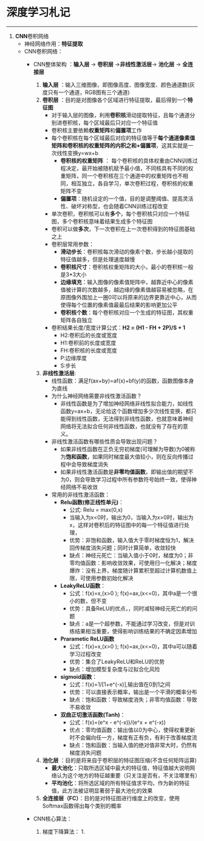 # 深度学习札记
--------------------------

1. **CNN**卷积网络
   - 神经网络作用：**特征提取**
   - CNN卷积网络：
       - CNN整体架构 ：**输入层** -> **卷积层** ->**非线性激活层**-> **池化层** -> **全连接层**
           1. **输入层** ：输入三维图像，即图像高度、图像宽度、颜色通道数(灰度只有一个通道，RGB图有三个通道)
           2. **卷积层** ：目的是对图像各个区域进行特征提取，最后得到一个**特征图**
               - 对于输入层的图像，利用**卷积核**滑动提取特征，且每个通道分别进卷积核，每个区域最后只对应一个特征值
               - 卷积核主要依赖**权重矩阵**和**偏置项**工作
               - 每个卷积核在每个区域最后对应的特征值等于**每个通道像素值矩阵和卷积核的权重矩阵的内积之和+偏置项**，这其实就是一次线性变换y=wx+b
                    - **卷积核的权重矩阵** ： 每个卷积核的具体权重由CNN训练过程决定，最开始被随机赋予最小值，不同核具有不同的权重矩阵，同一个卷积核在三个通道中的权重矩阵也不相同，相互独立，各自学习，单次卷积过程，卷积核的权重矩阵不变
                    - **偏置项**：随机设定的一个值，目的是调整阈值、提高灵活性、破坏对称型，也会随着CNN训练过程改变
               - 单次卷积，卷积核可以有**多个**，每个卷积核只对应一个特征图，多个卷积核意味着结果生成多个特征图
               - 卷积可以做**多次**，下一次卷积在上一次卷积得到的特征图基础之上
               - 卷积层常用参数：
                   - **滑动步长**：卷积核每次滑动的像素个数，步长越小提取的特征值越多，但是处理速度越慢
                   - **卷积核尺寸**：卷积核权重矩阵的大小，最小的卷积核一般是3*3大小
                   - **边缘填充**：输入图像的像素值矩阵中，越靠近中心的像素值被计算的次数越多，越边缘的像素值越容易被忽略，在原图像外围加上一圈0可以将原来的边界更靠近中心，从而使得每个位置的像素值最最后结果的影响更加公平
                   - **卷积核个数**：每个卷积核对应一个生成的特征图，其权重矩阵各自独立
               - 卷积结果长度/宽度计算公式：**H2 = (H1 - FH + 2P)/S + 1**   
                   - H2:卷积后的长度或宽度
                   - H1:卷积前的长度或宽度
                   - FH:卷积核的长度或宽度
                   - P:边缘厚度
                   - S:步长
           3. **非线性激活层**:
               - 线性函数：满足f(ax+by)=af(x)+bf(y)的函数，函数图像本身为直线
               - 为什么神经网络需要非线性激活函数？
                   - 非线性函数是为了增加神经网络非线性拟合能力，如线性函数y=ax+b，无论给这个函数增加多少次线性变换，都只能得到线性函数，无法得到非线性函数，也就意味着神经网络将无法拟合任何非线性函数，也就没有了存在的意义。
               - 非线性激活函数有哪些性质会导致出现问题？
                   - 如果非线性函数在正负无穷初梯度(可理解为导数)为0被称为**饱和函数**，如果同时梯度最大值较小，则在反向传播过程中会导致梯度消失
                   - 如果非线性激活函数是**非零均值函数**，即输出值的期望不为0，则会导致学习过程中所有参数符号始终一致，使得神经网络不易收敛
               - 常用的非线性激活函数：
                   - **Relu函数(修正线性单元)**：
                       - 公式: Relu = max(0,x)
                       - 当输入为x<0时，输出为0，当输入为x>0时，输出为x，这样对卷积后的特征图中的每一个特征值进行处理，
                       - 优势：非饱和函数，输入值大于零时梯度恒为1，解决回传梯度消失问题；同时计算简单，收敛较快
                       - 缺点：神经元死亡：当输入值小于0时，梯度为0；非零均值函数：影响收敛效果，可使用归一化解决；梯度爆炸：没有上界，梯度随计算累积至超过计算机数值上限，可使用参数初始化解决
                   - **LeakyReLU函数**：
                       - 公式：f(x)=x,(x>0 ); f(x)=ax,(x<=0)，其中a是一个很小的数，但不变
                       - 优势：具备ReLU的优点，，同时减轻神经元死亡的的问题
                       - 缺点：a是一个超参数，不能通过学习改变，但是对训练结果相当重要，使得影响训练结果的不确定因素增加
                   - **Prarametic ReLU函数**
                       - 公式：f(x)=x,(x>0 ); f(x)=ax,(x<=0)，其中a可以随着学习过程改变
                       - 优势：集合了LeakyReLU和ReLU的优势
                       - 缺点：增加模型复杂度与过拟合化风险
                   - **sigmoid函数**：
                       - 公式：f(x)=1/[1+e^(-x)],输出值在0到1之间
                       - 优势：可以直接表示概率，输出是一个平滑的概率分布
                       - 缺点：饱和函数：导致梯度消失；非零均值函数：导致不易收敛
                   - **双曲正切激活函数(Tanh)**：
                       - 公式：f(x)=(e^x - e^(-x))/(e^x + e^(-x))
                       - 优点：零均值函数：输出值以0为中心，使得权重更新时不会偏向任一方，梯度有正有负，有利于改善梯度流
                       - 缺点：饱和函数：当输入值的绝对值非常大时，仍然有梯度消失问题
           4. **池化层** ：目的是将来自于卷积层的特征图压缩(不含任何矩阵运算)
               - **最大池化**：只取所选区域中最大的特征值，特征值越大说明网络认为这个地方的特征越重要（只关注是否有，不关注哪里有）
               - **平均池化**：将所选区域的所有特征值求平均，作为新的特征值，此方法被证明显著弱于最大池化的效果
           5. **全连接层（FC）**：目的是对特征图进行维度上的改变，使用Softmax函数得出每个类别的概率

        - CNN核心算法：
           1. 梯度下降算法：
                 1. 